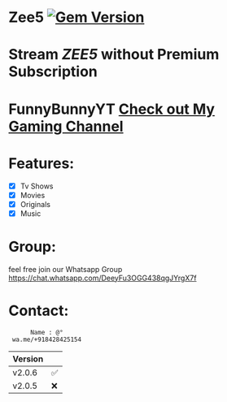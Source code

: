 # Zee5 [![Gem Version](https://badge.fury.io/rb/Zee5@2x.png)](https://badge.fury.io/rb/Zee5)
# Stream *ZEE5* without Premium Subscription

# FunnyBunnyYT  [Check out My Gaming Channel](https://www.youtube.com/channel/UCSiAsA3JxLZoFx63UTgTS3A?sub_confirmation=1)

# Features:

- [x] Tv Shows  
- [x] Movies 
- [x] Originals
- [x] Music
  
# Group:

 feel free join our Whatsapp Group https://chat.whatsapp.com/DeeyFu3OGG438qgJYrgX7f
 
# Contact:

          Name : @°
     wa.me/+918428425154   

| Version |          |
| ------- |----------|
| v2.0.6  |    ✅    |
| v2.0.5  |    ❌    |
